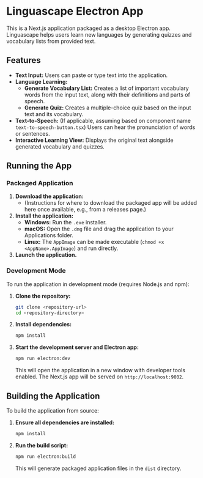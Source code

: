 # Linguascape Electron App

This is a Next.js application packaged as a desktop Electron app. Linguascape helps users learn new languages by generating quizzes and vocabulary lists from provided text.

## Features

- **Text Input:** Users can paste or type text into the application.
- **Language Learning:**
    - **Generate Vocabulary List:** Creates a list of important vocabulary words from the input text, along with their definitions and parts of speech.
    - **Generate Quiz:** Creates a multiple-choice quiz based on the input text and its vocabulary.
- **Text-to-Speech:** (If applicable, assuming based on component name `text-to-speech-button.tsx`) Users can hear the pronunciation of words or sentences.
- **Interactive Learning View:** Displays the original text alongside generated vocabulary and quizzes.

## Running the App

### Packaged Application

1.  **Download the application:**
    *   (Instructions for where to download the packaged app will be added here once available, e.g., from a releases page.)
2.  **Install the application:**
    *   **Windows:** Run the `.exe` installer.
    *   **macOS:** Open the `.dmg` file and drag the application to your Applications folder.
    *   **Linux:** The `AppImage` can be made executable (`chmod +x <AppName>.AppImage`) and run directly.
3.  **Launch the application.**

### Development Mode

To run the application in development mode (requires Node.js and npm):

1.  **Clone the repository:**
    ```bash
    git clone <repository-url>
    cd <repository-directory>
    ```
2.  **Install dependencies:**
    ```bash
    npm install
    ```
3.  **Start the development server and Electron app:**
    ```bash
    npm run electron:dev
    ```
    This will open the application in a new window with developer tools enabled. The Next.js app will be served on `http://localhost:9002`.

## Building the Application

To build the application from source:

1.  **Ensure all dependencies are installed:**
    ```bash
    npm install
    ```
2.  **Run the build script:**
    ```bash
    npm run electron:build
    ```
    This will generate packaged application files in the `dist` directory.
